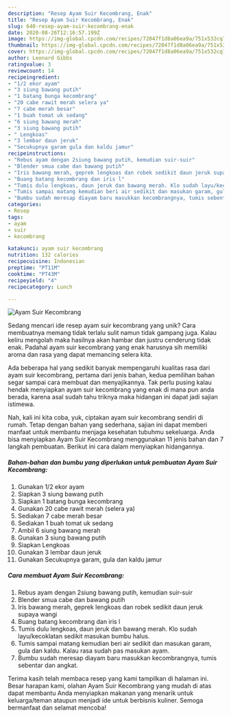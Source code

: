 ```yaml
---
description: "Resep Ayam Suir Kecombrang, Enak"
title: "Resep Ayam Suir Kecombrang, Enak"
slug: 640-resep-ayam-suir-kecombrang-enak
date: 2020-08-26T12:16:57.199Z
image: https://img-global.cpcdn.com/recipes/72047f1d8a06ea9a/751x532cq70/ayam-suir-kecombrang-foto-resep-utama.jpg
thumbnail: https://img-global.cpcdn.com/recipes/72047f1d8a06ea9a/751x532cq70/ayam-suir-kecombrang-foto-resep-utama.jpg
cover: https://img-global.cpcdn.com/recipes/72047f1d8a06ea9a/751x532cq70/ayam-suir-kecombrang-foto-resep-utama.jpg
author: Leonard Gibbs
ratingvalue: 3
reviewcount: 14
recipeingredient:
- "1/2 ekor ayam"
- "3 siung bawang putih"
- "1 batang bunga kecombrang"
- "20 cabe rawit merah selera ya"
- "7 cabe merah besar"
- "1 buah tomat uk sedang"
- "6 siung bawang merah"
- "3 siung bawang putih"
- " Lengkoas"
- "3 lembar daun jeruk"
- "Secukupnya garam gula dan kaldu jamur"
recipeinstructions:
- "Rebus ayam dengan 2siung bawang putih, kemudian suir-suir"
- "Blender smua cabe dan bawang putih"
- "Iris bawang merah, geprek lengkoas dan robek sedikit daun jeruk supaya wangi"
- "Buang batang kecombrang dan iris l"
- "Tumis dulu lengkoas, daun jeruk dan bawang merah. Klo sudah layu/kecoklatan sedikit masukan bumbu halus."
- "Tumis sampai matang kemudian beri air sedikit dan masukan garam, gula dan kaldu. Kalau rasa sudah pas masukan ayam."
- "Bumbu sudah meresap diayam baru masukkan kecombrangnya, tumis sebentar dan angkat."
categories:
- Resep
tags:
- ayam
- suir
- kecombrang

katakunci: ayam suir kecombrang 
nutrition: 132 calories
recipecuisine: Indonesian
preptime: "PT11M"
cooktime: "PT43M"
recipeyield: "4"
recipecategory: Lunch

---
```



![Ayam Suir Kecombrang](https://img-global.cpcdn.com/recipes/72047f1d8a06ea9a/751x532cq70/ayam-suir-kecombrang-foto-resep-utama.jpg)

Sedang mencari ide resep ayam suir kecombrang yang unik? Cara membuatnya memang tidak terlalu sulit namun tidak gampang juga. Kalau keliru mengolah maka hasilnya akan hambar dan justru cenderung tidak enak. Padahal ayam suir kecombrang yang enak harusnya sih memiliki aroma dan rasa yang dapat memancing selera kita.



Ada beberapa hal yang sedikit banyak mempengaruhi kualitas rasa dari ayam suir kecombrang, pertama dari jenis bahan, kedua pemilihan bahan segar sampai cara membuat dan menyajikannya. Tak perlu pusing kalau hendak menyiapkan ayam suir kecombrang yang enak di mana pun anda berada, karena asal sudah tahu triknya maka hidangan ini dapat jadi sajian istimewa.


Nah, kali ini kita coba, yuk, ciptakan ayam suir kecombrang sendiri di rumah. Tetap dengan bahan yang sederhana, sajian ini dapat memberi manfaat untuk membantu menjaga kesehatan tubuhmu sekeluarga. Anda bisa menyiapkan Ayam Suir Kecombrang menggunakan 11 jenis bahan dan 7 langkah pembuatan. Berikut ini cara dalam menyiapkan hidangannya.

<!--inarticleads1-->

##### Bahan-bahan dan bumbu yang diperlukan untuk pembuatan Ayam Suir Kecombrang:

1. Gunakan 1/2 ekor ayam
1. Siapkan 3 siung bawang putih
1. Siapkan 1 batang bunga kecombrang
1. Gunakan 20 cabe rawit merah (selera ya)
1. Sediakan 7 cabe merah besar
1. Sediakan 1 buah tomat uk sedang
1. Ambil 6 siung bawang merah
1. Gunakan 3 siung bawang putih
1. Siapkan  Lengkoas
1. Gunakan 3 lembar daun jeruk
1. Gunakan Secukupnya garam, gula dan kaldu jamur




<!--inarticleads2-->

##### Cara membuat Ayam Suir Kecombrang:

1. Rebus ayam dengan 2siung bawang putih, kemudian suir-suir
1. Blender smua cabe dan bawang putih
1. Iris bawang merah, geprek lengkoas dan robek sedikit daun jeruk supaya wangi
1. Buang batang kecombrang dan iris l
1. Tumis dulu lengkoas, daun jeruk dan bawang merah. Klo sudah layu/kecoklatan sedikit masukan bumbu halus.
1. Tumis sampai matang kemudian beri air sedikit dan masukan garam, gula dan kaldu. Kalau rasa sudah pas masukan ayam.
1. Bumbu sudah meresap diayam baru masukkan kecombrangnya, tumis sebentar dan angkat.




Terima kasih telah membaca resep yang kami tampilkan di halaman ini. Besar harapan kami, olahan Ayam Suir Kecombrang yang mudah di atas dapat membantu Anda menyiapkan makanan yang menarik untuk keluarga/teman ataupun menjadi ide untuk berbisnis kuliner. Semoga bermanfaat dan selamat mencoba!
